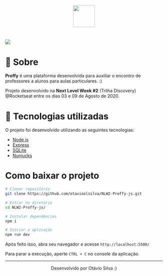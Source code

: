 <h1 align="center">
    <img src="https://ik.imagekit.io/otaviols/proffy_nlw2/logoproffy_QHPw_DXQ1.png" height="70px">
</h1>

<h1>
    <img src="https://ik.imagekit.io/otaviols/proffy_nlw2/proffy_presentation_VH9CF0_QJ.gif">
</h1>

# 🔖 Sobre
**Proffy** é uma plataforma desenvolvida para auxiliar o encontro de professores a alunos para aulas particulares. :)

Projeto desenvolvido na **Next Level Week #2** (Trilha Discovery) @Rocketseat entre os dias 03 e 09 de Agosto de 2020.


# 🚀 Tecnologias utilizadas

O projeto foi desenvolvido utilizando as seguintes tecnologias:

- [Node.js](https://nodejs.org/en/)
- [Express](https://expressjs.com/pt-br/)
- [SQLite](https://www.sqlite.org/index.html)
- [Nunjucks](https://mozilla.github.io/nunjucks/)



# Como baixar o projeto

```bash
# Clonar repositório
git clone https://github.com/otavioolsilva/NLW2-Proffy-js.git

# Entrar no diretório
cd NLW2-Proffy-js/

# Instalar dependências
npm i

# Iniciar a aplicação
npm run dev
```
Após feito isso, abra seu navegador e acesse `http://localhost:5500/`

Para parar a execução, aperte `CTRL + C` no console da aplicação.

---

<p align="center">Desenvolvido por Otávio Silva :)</p>